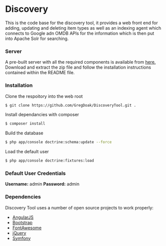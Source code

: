 # Discovery
This is the code base for the discovery tool, it provides a web front end for adding, updating and deleting item types as well as an indexing agent which connects to Google adn OMDB APIs for the information which is then put into Apache Solr for searching.

###  Server
A pre-built server with all the required components is available from [here.](http://enquirer.cityofglasgowcollege.ac.uk/files/DiscoveryTool.zip)  Download and extract the zip file and follow the installation instructions contained within the README file.


### Installation
Clone the respoitory into the web root
```sh
$ git clone https://github.com/GregDoak/DiscoveryTool.git .
```
Install dependancies with composer
```sh
$ composer install
```
Build the database
```sh
$ php app/console doctrine:schema:update --force
```
Load the default user 
```sh
$ php app/console doctrine:fixtures:load
```

### Default User Credentials
**Username:** admin
**Password:** admin

### Dependencies

Discovery Tool uses a number of open source projects to work properly:
* [AngularJS](http://www.angularjs.org/)
* [Bootstrap](http://getbootstrap.com/)
* [FontAwesome](https://fortawesome.github.io/Font-Awesome/)
* [jQuery](https://jquery.com/)
* [Symfony](https://symfony.com/)

